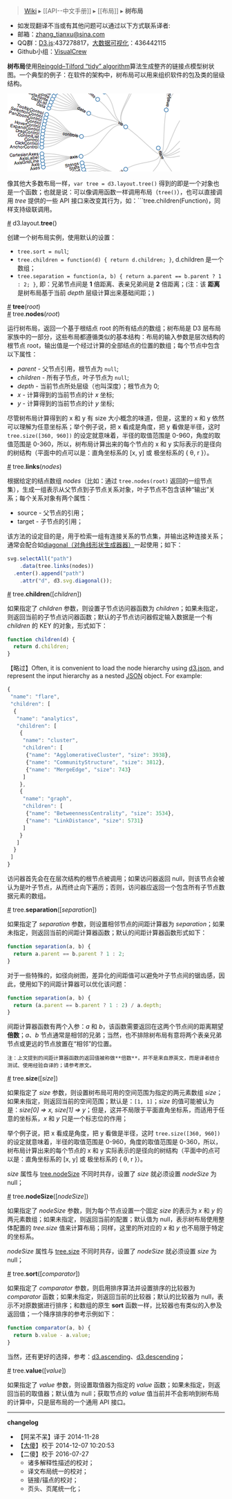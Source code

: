 > [Wiki](Home) ▸ [[API--中文手册]] ▸ [[布局]] ▸ **树布局**

* 如发现翻译不当或有其他问题可以通过以下方式联系译者:
* 邮箱：zhang_tianxu@sina.com
* QQ群：[D3.js](http://jq.qq.com/?_wv=1027&k=239rjew):437278817，[大数据可视化](http://jq.qq.com/?_wv=1027&k=S8wGMe)：436442115
* Github小组：[VisualCrew](https://github.com/VisualCrew)

**树布局**使用[Reingold–Tilford “tidy” algorithm](http://emr.cs.iit.edu/~reingold/tidier-drawings.pdf)算法生成整齐的链接点模型树状图。一个典型的例子：在软件的架构中，树布局可以用来组织软件的包及类的层级结构。

[![diagonal](diagonal.png)](http://mbostock.github.com/d3/ex/tree.html)

像其他大多数布局一样，```var tree = d3.layout.tree()``` 得到的即是一个对象也是一个函数；也就是说：可以像调用函数一样调用布局（```tree()```），也可以直接调用 *tree* 提供的一些 API 接口来改变其行为，如：```tree.children(Function)，同样支持级联调用。

<a name="tree" href="#tree">#</a> d3.layout.<b>tree</b>()

创建一个树布局实例，使用默认的设置：

* ```tree.sort = null```;
* ```tree.children = function(d) { return d.children; }```, d.children 是一个数组；
* ```tree.separation = function(a, b) { return a.parent == b.parent ? 1 : 2; }```, 即：兄弟节点间是 **1** 倍距离、表亲兄弟间是 **2** 倍距离；(注：该 **距离** 是树布局基于当前 *depth* 层级计算出来基础间距；)

<a name="_tree" href="#_tree">#</a> <b>tree</b>(<i>root</i>)<br>
<a name="nodes" href="#nodes">#</a> tree.<b>nodes</b>(<i>root</i>)

运行树布局，返回一个基于根结点 root 的所有结点的数组；树布局是 D3 层布局家族中的一部分，这些布局都遵循类似的基本结构：布局的输入参数是层次结构的根节点 root，输出值是一个经过计算的全部结点的位置的数组；每个节点中包含以下属性：

* *parent* - 父节点引用，根节点为 ```null```;
* *children* - 所有子节点，叶子节点为 ```null```;
* *depth* - 当前节点所处层级（也叫深度）；根节点为 0;
* *x* - 计算得到的当前节点的计 *x* 坐标;
* *y* - 计算得到的当前节点的计 *y* 坐标;

尽管树布局计算得到的 x 和 y 有 size 大小概念的味道，但是，这里的 x 和 y 依然可以理解为任意坐标系；举个例子说，把 x 看成是角度，把 y 看做是半径，这时 ```tree.size([360, 960])``` 的设定就意味着，半径的取值范围是 0-960，角度的取值范围是 0-360，所以，树布局计算出来的每个节点的 x 和 y 实际表示的是径向的树结构（平面中的点可以是：直角坐标系的 [x, y] 或 极坐标系的 { θ, r }）。

<a name="links" href="#links">#</a> tree.<b>links</b>(<i>nodes</i>)

根据给定的结点数组 *nodes*（比如：通过 ```tree.nodes(root)``` 返回的一组节点集），生成一组表示从父节点到子节点关系对象，叶子节点不包含该种“输出”关系；每个关系对象有两个属性：

* source - 父节点的引用；
* target - 子节点的引用；

该方法的设定目的是，用于检索一组有连接关系的节点集，并输出这种连接关系；通常会配合如[diagonal（对角线形状生成器器）](SVG-Shapes.md#diagonal)一起使用；如下：

```javascript
svg.selectAll("path")
    .data(tree.links(nodes))
  .enter().append("path")
    .attr("d", d3.svg.diagonal());
```

<a name="children" href="#children">#</a> tree.<b>children</b>([<i>children</i>])

如果指定了 *children* 参数，则设置子节点访问器函数为 *children*；如果未指定，则返回当前的子节点访问器函数；默认的子节点访问器假定输入数据是一个有 *children* 的 KEY 的对象，形式如下：

```javascript
function children(d) {
  return d.children;
}
```

【略过】Often, it is convenient to load the node hierarchy using [d3.json](Requests.md#d3_json), and represent the input hierarchy as a nested [JSON](http://json.org) object. For example:

```javascript
{
 "name": "flare",
 "children": [
  {
   "name": "analytics",
   "children": [
    {
     "name": "cluster",
     "children": [
      {"name": "AgglomerativeCluster", "size": 3938},
      {"name": "CommunityStructure", "size": 3812},
      {"name": "MergeEdge", "size": 743}
     ]
    },
    {
     "name": "graph",
     "children": [
      {"name": "BetweennessCentrality", "size": 3534},
      {"name": "LinkDistance", "size": 5731}
     ]
    }
   ]
  }
 ]
}
```

访问器首先会在在层次结构的根节点被调用；如果访问器返回 null，则该节点会被认为是叶子节点，从而终止向下遍历；否则，访问器应返回一个包含所有子节点数据元素的数组。

<a name="separation" href="#separation">#</a> tree.<b>separation</b>([<i>separation</i>])

如果指定了 *separation* 参数，则设置相邻节点的间距计算器为 *separation*；如果未指定，则返回当前的间距计算器函数；默认的间距计算器函数形式如下：

```javascript
function separation(a, b) {
  return a.parent == b.parent ? 1 : 2;
}
```

对于一些特殊的，如径向树图，差异化的间距值可以避免叶子节点间的锯齿感，因此，使用如下的间距计算器可以优化该问题：

```javascript
function separation(a, b) {
  return (a.parent == b.parent ? 1 : 2) / a.depth;
}
```

间距计算器函数有两个入参：*a* 和 *b*，该函数需要返回在这两个节点间的距离期望**倍数**；*a*、*b* 节点通常是相邻的兄弟；当然，也不排除树布局有意将两个表亲兄弟节点或更远的节点放置在“相邻”的位置。

    注：上文提到的间距计算器函数的返回值被称做**倍数**，并不是来自原英文，而是译者结合测试、使用经验自译的；请参考原文。

<a name="size" href="#size">#</a> tree.<b>size</b>([<i>size</i>])

如果指定了 *size* 参数，则设置树布局可用的空间范围为指定的两元素数组 *size*；如果未指定，则返回当前的空间范围；默认是：```[1, 1]```；*size* 的值可能被认为是：*size[0] => x, size[1] => y*；但是，这并不局限于平面直角坐标系，而适用于任意的坐标系，*x* 和 *y* 只是一个标志位的作用；

举个例子说，把 x 看成是角度，把 y 看做是半径，这时 ```tree.size([360, 960])``` 的设定就意味着，半径的取值范围是 0-960，角度的取值范围是 0-360，所以，树布局计算出来的每个节点的 x 和 y 实际表示的是径向的树结构（平面中的点可以是：直角坐标系的 [x, y] 或 极坐标系的 { θ, r }）。

*size* 属性与 [tree.nodeSize](#nodeSize) 不同时共存，设置了 *size* 就必须设置 *nodeSize* 为 null；

<a name="nodeSize" href="#nodeSize">#</a> tree.<b>nodeSize</b>([<i>nodeSize</i>])

如果指定了 *nodeSize* 参数，则为每个节点设置一个固定 *size* 的表示为 *x* 和 *y* 的两元素数组；如果未指定，则返回当前的配置；默认值为 null，表示树布局使用整体配置的 *tree.size* 值来计算布局；同样，这里的所对应的 *x* 和 *y* 也不局限于特定的坐标系。

*nodeSize* 属性与 [tree.size](#size) 不同时共存，设置了 *nodeSize* 就必须设置 *size* 为 null；

<a name="sort" href="#sort">#</a> tree.<b>sort</b>([<i>comparator</i>])

如果指定了 *comparator* 参数，则启用排序算法并设置排序的比较器为 *comparator* 函数；如果未指定，则返回当前的比较器；默认的比较器为 null，表示不对原数据进行排序；和数组的原生 **sort** 函数一样，比较器也有类似的入参及返回值；一个降序排序的参考示例如下：

```javascript
function comparator(a, b) {
  return b.value - a.value;
}
```

当然，还有更好的选择，参考：[d3.ascending](Arrays.md#d3_ascending)、[d3.descending](Arrays.md#d3_descending)；

<a name="value" href="#value">#</a> tree.<b>value</b>([<i>value</i>])

如果指定了 *value* 参数，则设置取值器为指定的 *value* 函数；如果未指定，则返回当前的取值器；默认值为 null；获取节点的 *value* 值当前并不会影响到树布局的计算中，只是层布局的一个通用 API 接口。


------

**changelog**

* 【阿呆不呆】译于 2014-11-28  
* 【[大傻](https://github.com/tianxuzhang)】校于 2014-12-07 10:20:53
* 【二傻】校于 2016-07-27
    * 诸多解释性描述的校对；
    * 译文布局统一的校对；
    * 链接/锚点的校对；
    * 页头、页尾统一化；